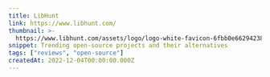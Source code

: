 ```yaml
---
title: LibHunt
link: https://www.libhunt.com/
thumbnail: >-
  https://www.libhunt.com/assets/logo/logo-white-favicon-6fbb0e66294238a42e6ab61a08305554980ed01129e726d2246664245ca7b4c3.png
snippet: Trending open-source projects and their alternatives
tags: ["reviews", "open-source"]
createdAt: 2022-12-04T00:00:00.000Z
---
```

